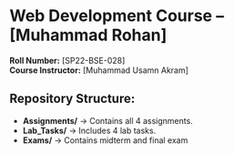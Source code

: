 # Web Development Course – [Muhammad Rohan]

**Roll Number:** [SP22-BSE-028]  
**Course Instructor:** [Muhammad Usamn Akram]  

## Repository Structure:
- **Assignments/** → Contains all 4 assignments.
- **Lab_Tasks/** → Includes 4 lab tasks.
- **Exams/** → Contains midterm and final exam
